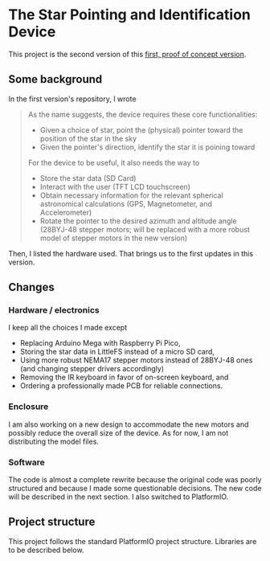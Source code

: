 # The Star Pointing and Identification Device

This project is the second version of this [first, proof of concept version](https://github.com/polya2005/star-pointer).

## Some background
In the first version's repository, I wrote
> As the name suggests, the device requires these core functionalities:
>
> - Given a choice of star, point the (physical) pointer toward the position of the star in the sky
> - Given the pointer's direction, identify the star it is poining toward
> 
> For the device to be useful, it also needs the way to
>
> - Store the star data (SD Card)
> - Interact with the user (TFT LCD touchscreen)
> - Obtain necessary information for the relevant spherical astronomical calculations (GPS, Magnetometer, and Accelerometer)
> - Rotate the pointer to the desired azimuth and altitude angle (28BYJ-48 stepper motors; will be replaced with a more robust model of stepper motors in the new version)

Then, I listed the hardware used. That brings us to the first updates in this version.

## Changes

### Hardware / electronics
I keep all the choices I made except
- Replacing Arduino Mega with Raspberry Pi Pico,
- Storing the star data in LittleFS instead of a micro SD card,
- Using more robust NEMA17 stepper motors instead of 28BYJ-48 ones (and changing stepper drivers accordingly)
- Removing the IR keyboard in favor of on-screen keyboard, and
- Ordering a professionally made PCB for reliable connections.

### Enclosure
I am also working on a new design to accommodate the new motors and possibly reduce the overall size of the device. As for now, I am not distributing the model files.

### Software
The code is almost a complete rewrite because the original code was poorly structured and because I made some questionable decisions. The new code will be described in the next section. I also switched to PlatformIO.

## Project structure
This project follows the standard PlatformIO project structure. Libraries are to be described below.
